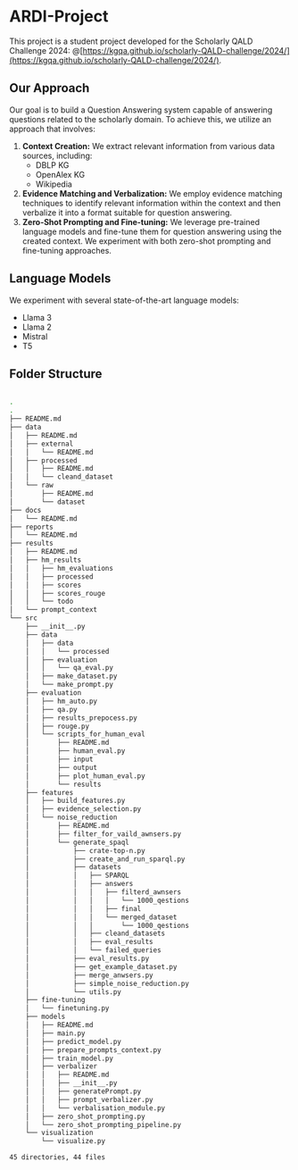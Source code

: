 # ARDI-Project

This project is a student project developed for the Scholarly QALD Challenge 2024: @[https://kgqa.github.io/scholarly-QALD-challenge/2024/](https://kgqa.github.io/scholarly-QALD-challenge/2024/).

## Our Approach

Our goal is to build a Question Answering system capable of answering questions related to the scholarly domain. To achieve this, we utilize an approach that involves:

1. **Context Creation:** We extract relevant information from various data sources, including:
    - DBLP KG
    - OpenAlex KG
    - Wikipedia 
2. **Evidence Matching and Verbalization:** We employ evidence matching techniques to identify relevant information within the context and then verbalize it into a format suitable for question answering.
3. **Zero-Shot Prompting and Fine-tuning:** We leverage pre-trained language models and fine-tune them for question answering using the created context. We experiment with both zero-shot prompting and fine-tuning approaches.

## Language Models

We experiment with several state-of-the-art language models:

- Llama 3
- Llama 2
- Mistral
- T5


## Folder Structure
```bash

.
.
├── README.md
├── data
│   ├── README.md
│   ├── external
│   │   └── README.md
│   ├── processed
│   │   ├── README.md
│   │   └── cleand_dataset
│   └── raw
│       ├── README.md
│       └── dataset
├── docs
│   └── README.md
├── reports
│   └── README.md
├── results
│   ├── README.md
│   ├── hm_results
│   │   ├── hm_evaluations
│   │   ├── processed
│   │   ├── scores
│   │   ├── scores_rouge
│   │   └── todo
│   └── prompt_context
└── src
    ├── __init__.py
    ├── data
    │   ├── data
    │   │   └── processed
    │   ├── evaluation
    │   │   └── qa_eval.py
    │   ├── make_dataset.py
    │   └── make_prompt.py
    ├── evaluation
    │   ├── hm_auto.py
    │   ├── qa.py
    │   ├── results_prepocess.py
    │   ├── rouge.py
    │   └── scripts_for_human_eval
    │       ├── README.md
    │       ├── human_eval.py
    │       ├── input
    │       ├── output
    │       ├── plot_human_eval.py
    │       └── results
    ├── features
    │   ├── build_features.py
    │   ├── evidence_selection.py
    │   └── noise_reduction
    │       ├── README.md
    │       ├── filter_for_vaild_awnsers.py
    │       └── generate_spaql
    │           ├── crate-top-n.py
    │           ├── create_and_run_sparql.py
    │           ├── datasets
    │           │   ├── SPARQL
    │           │   ├── answers
    │           │   │   ├── filterd_awnsers
    │           │   │   │   └── 1000_qestions
    │           │   │   ├── final
    │           │   │   └── merged_dataset
    │           │   │       └── 1000_qestions
    │           │   ├── cleand_datasets
    │           │   ├── eval_results
    │           │   └── failed_queries
    │           ├── eval_results.py
    │           ├── get_example_dataset.py
    │           ├── merge_anwsers.py
    │           ├── simple_noise_reduction.py
    │           └── utils.py
    ├── fine-tuning
    │   └── finetuning.py
    ├── models
    │   ├── README.md
    │   ├── main.py
    │   ├── predict_model.py
    │   ├── prepare_prompts_context.py
    │   ├── train_model.py
    │   ├── verbalizer
    │   │   ├── README.md
    │   │   ├── __init__.py
    │   │   ├── generatePrompt.py
    │   │   ├── prompt_verbalizer.py
    │   │   └── verbalisation_module.py
    │   ├── zero_shot_prompting.py
    │   └── zero_shot_prompting_pipeline.py
    └── visualization
        └── visualize.py

45 directories, 44 files

```
